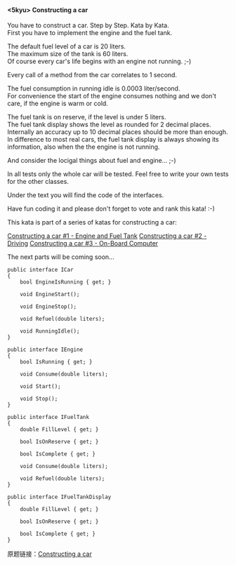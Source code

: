 #### <5kyu> Constructing a car
You have to construct a car. Step by Step. Kata by Kata.																		    
First you have to implement the engine and the fuel tank.																		    
																																    
The default fuel level of a car is 20 liters.																					    
The maximum size of the tank is 60 liters.																						    
Of course every car's life begins with an engine not running. ;-)																    
																																    
Every call of a method from the car correlates to 1 second.																		    
																																    
The fuel consumption in running idle is 0.0003 liter/second.																	    
For convenience the start of the engine consumes nothing and we don't care, if the engine is warm or cold.						    
																																    
The fuel tank is on reserve, if the level is under 5 liters.																	    
The fuel tank display shows the level as rounded for 2 decimal places.															    
Internally an accuracy up to 10 decimal places should be more than enough.														    
In difference to most real cars, the fuel tank display is always showing its information, also when the the engine is not running.  
																																    
And consider the locigal things about fuel and engine... ;-)																	    
																																    
In all tests only the whole car will be tested. Feel free to write your own tests for the other classes. 						    
																																    
Under the text you will find the code of the interfaces. 																		    
																																    
Have fun coding it and please don't forget to vote and rank this kata! :-) 														    
																																    
																																    
This kata is part of a series of katas for constructing a car:																	    

[Constructing a car #1 - Engine and Fuel Tank](https://www.codewars.com/kata/578b4f9b7c77f535fc00002f)
[Constructing a car #2 - Driving](https://www.codewars.com/kata/578df8f3deaed98fcf0001e9)
[Constructing a car #3 - On-Board Computer](https://www.codewars.com/kata/57961d4e4be9121ec90001bd)

The next parts will be coming soon... 


```
public interface ICar
{
    bool EngineIsRunning { get; }

    void EngineStart();

    void EngineStop();

    void Refuel(double liters);

    void RunningIdle();
}

public interface IEngine
{
    bool IsRunning { get; }

    void Consume(double liters);

    void Start();

    void Stop();
}

public interface IFuelTank
{
    double FillLevel { get; }

    bool IsOnReserve { get; }

    bool IsComplete { get; }

    void Consume(double liters);

    void Refuel(double liters);        
}

public interface IFuelTankDisplay
{
    double FillLevel { get; }

    bool IsOnReserve { get; }

    bool IsComplete { get; }
}
```


原题链接：[Constructing a car](https://www.codewars.com/kata/578b4f9b7c77f535fc00002f)
